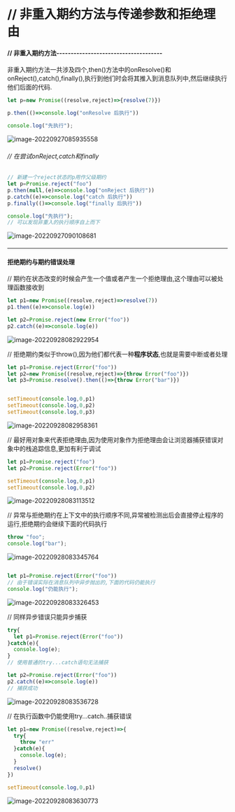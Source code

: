 # // 非重入期约方法与传递参数和拒绝理由

#### // 非重入期约方法-------------------------------------

非重入期约方法一共涉及四个,then()方法中的onResolve()和onReject(),catch(),finally(),执行到他们时会将其推入到消息队列中,然后继续执行他们后面的代码.

```JavaScript
let p=new Promise((resolve,reject)=>{resolve(7)})

p.then(()=>console.log("onResolve 后执行"))

console.log("先执行");
```

![image-20220927085935558](C:\Users\35392\AppData\Roaming\Typora\typora-user-images\image-20220927085935558.png)

###### // 在尝试onReject,catch和finally

```JavaScript
// 新建一个reject状态的p用作父级期约
let p=Promise.reject("foo")
p.then(null,(e)=>console.log("onReject 后执行"))
p.catch((e)=>console.log("catch 后执行"))
p.finally(()=>console.log("finally 后执行"))

console.log("先执行");
// 可以发现非重入的执行顺序自上而下

```

![image-20220927090108681](C:\Users\35392\AppData\Roaming\Typora\typora-user-images\image-20220927090108681.png)



#### 

---

#### 拒绝期约与期约错误处理

// 期约在状态改变的时候会产生一个值或者产生一个拒绝理由,这个理由可以被处理函数接收到

```JavaScript
let p1=new Promise((resolve,reject)=>resolve(7))
p1.then((e)=>console.log(e))

let p2=Promise.reject(new Error("foo"))
p2.catch((e)=>console.log(e))
```

![image-20220928082922954](C:\Users\35392\AppData\Roaming\Typora\typora-user-images\image-20220928082922954.png)



// 拒绝期约类似于throw(),因为他们都代表一种**程序状态**,也就是需要中断或者处理

```JavaScript
let p1=Promise.reject(Error("foo"))
let p2=new Promise((resolve,reject)=>{throw Error("foo")})
let p3=Promise.resolve().then(()=>{throw Error("bar")})


setTimeout(console.log,0,p1)
setTimeout(console.log,0,p2)
setTimeout(console.log,0,p3)
```

![image-20220928082958361](C:\Users\35392\AppData\Roaming\Typora\typora-user-images\image-20220928082958361.png)

// 最好用对象来代表拒绝理由,因为使用对象作为拒绝理由会让浏览器捕获错误对象中的栈追踪信息,更加有利于调试

```javascript
let p1=Promise.reject("foo")
let p2=Promise.reject(Error("foo"))

setTimeout(console.log,0,p1)
setTimeout(console.log,0,p2)
```

![image-20220928083113512](C:\Users\35392\AppData\Roaming\Typora\typora-user-images\image-20220928083113512.png)

// 异常与拒绝期约在上下文中的执行顺序不同,异常被检测出后会直接停止程序的运行,拒绝期约会继续下面的代码执行

```javascript
throw "foo";
console.log("bar");

```

![image-20220928083345764](C:\Users\35392\AppData\Roaming\Typora\typora-user-images\image-20220928083345764.png)



```javascript

let p1=Promise.reject(Error("foo"))
// 由于错误实际在消息队列中异步抛出的,下面的代码仍能执行
console.log("仍能执行");
```

![image-20220928083326453](C:\Users\35392\AppData\Roaming\Typora\typora-user-images\image-20220928083326453.png)

// 同样异步错误只能异步捕获



```javascript
try{
  let p1=Promise.reject(Error("foo"))
}catch(e){
  console.log(e);
}
// 使用普通的try...catch语句无法捕获

let p2=Promise.reject(Error("foo"))
p2.catch((e)=>console.log(e))
// 捕获成功
```

![image-20220928083536728](C:\Users\35392\AppData\Roaming\Typora\typora-user-images\image-20220928083536728.png)



// 在执行函数中仍能使用try...catch..捕获错误

```javascript
let p1=new Promise((resolve,reject)=>{
  try{
    throw "err"
  }catch(e){
    console.log(e);
  }
  resolve()
})

setTimeout(console.log,0,p1)
```

![image-20220928083630773](C:\Users\35392\AppData\Roaming\Typora\typora-user-images\image-20220928083630773.png)





